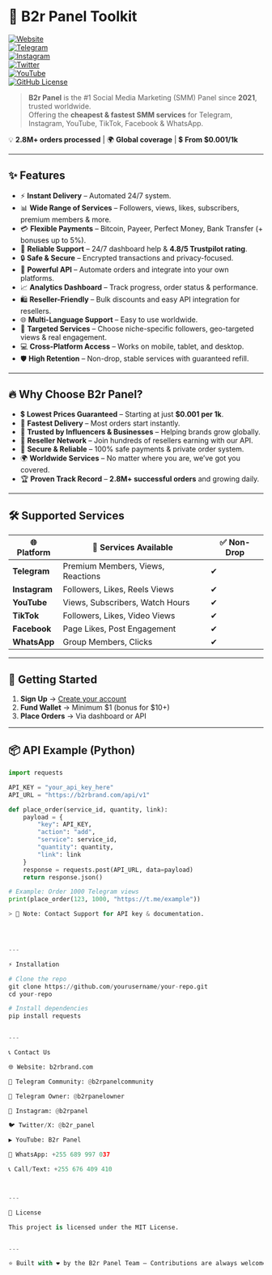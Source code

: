# 🚀 B2r Panel Toolkit  

[![Website](https://img.shields.io/badge/Website-b2rbrand.com-blue)](https://b2rbrand.com)  
[![Telegram](https://img.shields.io/badge/Telegram-Community-brightgreen)](https://t.me/b2rpanelcommunity)  
[![Instagram](https://img.shields.io/badge/Instagram-%40b2rpanel-ff69b4)](https://www.instagram.com/b2rpanel)  
[![Twitter](https://img.shields.io/badge/Twitter-%40b2r__panel-blue)](https://x.com/b2r_panel)  
[![YouTube](https://img.shields.io/badge/YouTube-B2r%20Panel-red)](https://youtube.com/@b2rpanel)  
[![GitHub License](https://img.shields.io/badge/license-MIT-lightgrey)](LICENSE)  

> **B2r Panel** is the #1 Social Media Marketing (SMM) Panel since **2021**, trusted worldwide.  
> Offering the **cheapest & fastest SMM services** for Telegram, Instagram, YouTube, TikTok, Facebook & WhatsApp.  

💡 **2.8M+ orders processed** | 🌍 **Global coverage** | 💲 **From $0.001/1k**  

---

## ✨ Features  

- ⚡ **Instant Delivery** – Automated 24/7 system.  
- 📊 **Wide Range of Services** – Followers, views, likes, subscribers, premium members & more.  
- 💳 **Flexible Payments** – Bitcoin, Payeer, Perfect Money, Bank Transfer (+ bonuses up to 5%).  
- 🤝 **Reliable Support** – 24/7 dashboard help & **4.8/5 Trustpilot rating**.  
- 🔒 **Safe & Secure** – Encrypted transactions and privacy-focused.  
- 🔌 **Powerful API** – Automate orders and integrate into your own platforms.  
- 📈 **Analytics Dashboard** – Track progress, order status & performance.  
- 🛍️ **Reseller-Friendly** – Bulk discounts and easy API integration for resellers.  
- 🌐 **Multi-Language Support** – Easy to use worldwide.  
- 🎯 **Targeted Services** – Choose niche-specific followers, geo-targeted views & real engagement.  
- 💻 **Cross-Platform Access** – Works on mobile, tablet, and desktop.  
- 🛡️ **High Retention** – Non-drop, stable services with guaranteed refill.  

---

## 🔥 Why Choose B2r Panel?  

- 💲 **Lowest Prices Guaranteed** – Starting at just **$0.001 per 1k**.  
- 🚀 **Fastest Delivery** – Most orders start instantly.  
- 👑 **Trusted by Influencers & Businesses** – Helping brands grow globally.  
- 📡 **Reseller Network** – Join hundreds of resellers earning with our API.  
- 🔐 **Secure & Reliable** – 100% safe payments & private order system.  
- 🌍 **Worldwide Services** – No matter where you are, we’ve got you covered.  
- 🏆 **Proven Track Record** – **2.8M+ successful orders** and growing daily.  

---

## 🛠️ Supported Services  

| 🌐 Platform | 🎯 Services Available | ✅ Non-Drop |
|-------------|----------------------|-------------|
| **Telegram** | Premium Members, Views, Reactions | ✔ |
| **Instagram** | Followers, Likes, Reels Views | ✔ |
| **YouTube** | Views, Subscribers, Watch Hours | ✔ |
| **TikTok** | Followers, Likes, Video Views | ✔ |
| **Facebook** | Page Likes, Post Engagement | ✔ |
| **WhatsApp** | Group Members, Clicks | ✔ |

---

## 🚀 Getting Started  

1. **Sign Up** → [Create your account](https://b2rbrand.com/signup)  
2. **Fund Wallet** → Minimum $1 (bonus for $10+)  
3. **Place Orders** → Via dashboard or API  

---

## 📦 API Example (Python)  

```python
import requests

API_KEY = "your_api_key_here"
API_URL = "https://b2rbrand.com/api/v1"

def place_order(service_id, quantity, link):
    payload = {
        "key": API_KEY,
        "action": "add",
        "service": service_id,
        "quantity": quantity,
        "link": link
    }
    response = requests.post(API_URL, data=payload)
    return response.json()

# Example: Order 1000 Telegram views
print(place_order(123, 1000, "https://t.me/example"))

> 📌 Note: Contact Support for API key & documentation.




---

⚡ Installation

# Clone the repo
git clone https://github.com/yourusername/your-repo.git
cd your-repo

# Install dependencies
pip install requests


---

📞 Contact Us

🌐 Website: b2rbrand.com

💬 Telegram Community: @b2rpanelcommunity

👑 Telegram Owner: @b2rpanelowner

📸 Instagram: @b2rpanel

🐦 Twitter/X: @b2r_panel

▶️ YouTube: B2r Panel

📱 WhatsApp: +255 689 997 037

📞 Call/Text: +255 676 409 410



---

📄 License

This project is licensed under the MIT License.


---

⭐ Built with ❤️ by the B2r Panel Team – Contributions are always welcome!